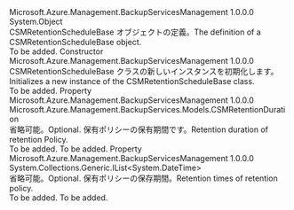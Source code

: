 <Type Name="CSMRetentionScheduleBase" FullName="Microsoft.Azure.Management.BackupServices.Models.CSMRetentionScheduleBase">
  <TypeSignature Language="C#" Value="public class CSMRetentionScheduleBase" />
  <TypeSignature Language="ILAsm" Value=".class public auto ansi beforefieldinit CSMRetentionScheduleBase extends System.Object" />
  <TypeSignature Language="DocId" Value="T:Microsoft.Azure.Management.BackupServices.Models.CSMRetentionScheduleBase" />
  <TypeSignature Language="VB.NET" Value="Public Class CSMRetentionScheduleBase" />
  <TypeSignature Language="F#" Value="type CSMRetentionScheduleBase = class" />
  <AssemblyInfo>
    <AssemblyName>Microsoft.Azure.Management.BackupServicesManagement</AssemblyName>
    <AssemblyVersion>1.0.0.0</AssemblyVersion>
  </AssemblyInfo>
  <Base>
    <BaseTypeName>System.Object</BaseTypeName>
  </Base>
  <Interfaces />
  <Docs>
    <summary>
            <span data-ttu-id="5ec27-101">CSMRetentionScheduleBase オブジェクトの定義。</span><span class="sxs-lookup"><span data-stu-id="5ec27-101">The definition of a CSMRetentionScheduleBase object.</span></span>
            </summary>
    <remarks>To be added.</remarks>
  </Docs>
  <Members>
    <Member MemberName=".ctor">
      <MemberSignature Language="C#" Value="public CSMRetentionScheduleBase ();" />
      <MemberSignature Language="ILAsm" Value=".method public hidebysig specialname rtspecialname instance void .ctor() cil managed" />
      <MemberSignature Language="DocId" Value="M:Microsoft.Azure.Management.BackupServices.Models.CSMRetentionScheduleBase.#ctor" />
      <MemberSignature Language="VB.NET" Value="Public Sub New ()" />
      <MemberType>Constructor</MemberType>
      <AssemblyInfo>
        <AssemblyName>Microsoft.Azure.Management.BackupServicesManagement</AssemblyName>
        <AssemblyVersion>1.0.0.0</AssemblyVersion>
      </AssemblyInfo>
      <Parameters />
      <Docs>
        <summary>
            <span data-ttu-id="5ec27-102">CSMRetentionScheduleBase クラスの新しいインスタンスを初期化します。</span><span class="sxs-lookup"><span data-stu-id="5ec27-102">Initializes a new instance of the CSMRetentionScheduleBase class.</span></span>
            </summary>
        <remarks>To be added.</remarks>
      </Docs>
    </Member>
    <Member MemberName="CSMRetentionDuration">
      <MemberSignature Language="C#" Value="public Microsoft.Azure.Management.BackupServices.Models.CSMRetentionDuration CSMRetentionDuration { get; set; }" />
      <MemberSignature Language="ILAsm" Value=".property instance class Microsoft.Azure.Management.BackupServices.Models.CSMRetentionDuration CSMRetentionDuration" />
      <MemberSignature Language="DocId" Value="P:Microsoft.Azure.Management.BackupServices.Models.CSMRetentionScheduleBase.CSMRetentionDuration" />
      <MemberSignature Language="VB.NET" Value="Public Property CSMRetentionDuration As CSMRetentionDuration" />
      <MemberSignature Language="F#" Value="member this.CSMRetentionDuration : Microsoft.Azure.Management.BackupServices.Models.CSMRetentionDuration with get, set" Usage="Microsoft.Azure.Management.BackupServices.Models.CSMRetentionScheduleBase.CSMRetentionDuration" />
      <MemberType>Property</MemberType>
      <AssemblyInfo>
        <AssemblyName>Microsoft.Azure.Management.BackupServicesManagement</AssemblyName>
        <AssemblyVersion>1.0.0.0</AssemblyVersion>
      </AssemblyInfo>
      <ReturnValue>
        <ReturnType>Microsoft.Azure.Management.BackupServices.Models.CSMRetentionDuration</ReturnType>
      </ReturnValue>
      <Docs>
        <summary>
            <span data-ttu-id="5ec27-103">省略可能。</span><span class="sxs-lookup"><span data-stu-id="5ec27-103">Optional.</span></span> <span data-ttu-id="5ec27-104">保有ポリシーの保有期間です。</span><span class="sxs-lookup"><span data-stu-id="5ec27-104">Retention duration of retention Policy.</span></span>
            </summary>
        <value>To be added.</value>
        <remarks>To be added.</remarks>
      </Docs>
    </Member>
    <Member MemberName="RetentionTimes">
      <MemberSignature Language="C#" Value="public System.Collections.Generic.IList&lt;DateTime&gt; RetentionTimes { get; set; }" />
      <MemberSignature Language="ILAsm" Value=".property instance class System.Collections.Generic.IList`1&lt;valuetype System.DateTime&gt; RetentionTimes" />
      <MemberSignature Language="DocId" Value="P:Microsoft.Azure.Management.BackupServices.Models.CSMRetentionScheduleBase.RetentionTimes" />
      <MemberSignature Language="VB.NET" Value="Public Property RetentionTimes As IList(Of DateTime)" />
      <MemberSignature Language="F#" Value="member this.RetentionTimes : System.Collections.Generic.IList&lt;DateTime&gt; with get, set" Usage="Microsoft.Azure.Management.BackupServices.Models.CSMRetentionScheduleBase.RetentionTimes" />
      <MemberType>Property</MemberType>
      <AssemblyInfo>
        <AssemblyName>Microsoft.Azure.Management.BackupServicesManagement</AssemblyName>
        <AssemblyVersion>1.0.0.0</AssemblyVersion>
      </AssemblyInfo>
      <ReturnValue>
        <ReturnType>System.Collections.Generic.IList&lt;System.DateTime&gt;</ReturnType>
      </ReturnValue>
      <Docs>
        <summary>
            <span data-ttu-id="5ec27-105">省略可能。</span><span class="sxs-lookup"><span data-stu-id="5ec27-105">Optional.</span></span> <span data-ttu-id="5ec27-106">保有ポリシーの保存期間。</span><span class="sxs-lookup"><span data-stu-id="5ec27-106">Retention times of retention policy.</span></span>
            </summary>
        <value>To be added.</value>
        <remarks>To be added.</remarks>
      </Docs>
    </Member>
  </Members>
</Type>